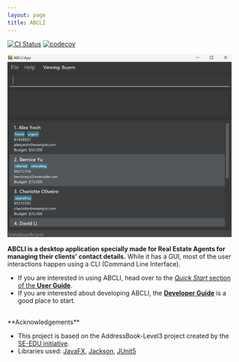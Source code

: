 ```yaml
---
layout: page
title: ABCLI
---
```


[![CI Status](https://github.com/se-edu/addressbook-level3/workflows/Java%20CI/badge.svg)](https://github.com/se-edu/addressbook-level3/actions)
[![codecov](https://codecov.io/gh/se-edu/addressbook-level3/branch/master/graph/badge.svg)](https://codecov.io/gh/se-edu/addressbook-level3)

![Ui](images/Ui.png)

**ABCLI is a desktop application specially made for Real Estate Agents for managing their clients' contact details.** While it has a GUI, most of the user interactions happen using a CLI (Command Line Interface).

* If you are interested in using ABCLI, head over to the [_Quick Start_ section of the **User Guide**](UserGuide.html#quick-start).
* If you are interested about developing ABCLI, the [**Developer Guide**](DeveloperGuide.html) is a good place to start.

<br>
**Acknowledgements**

* This project is based on the AddressBook-Level3 project created by the [SE-EDU initiative](https://se-education.org).
* Libraries used: [JavaFX](https://openjfx.io/), [Jackson](https://github.com/FasterXML/jackson), [JUnit5](https://github.com/junit-team/junit5)
